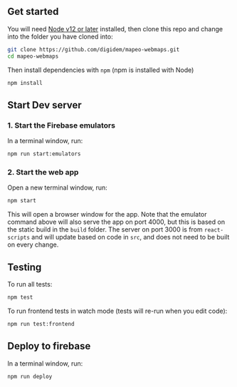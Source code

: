 ## Get started

You will need [Node v12 or later](https://nodejs.org/en/) installed, then clone this repo and change into the folder you have cloned into:

```sh
git clone https://github.com/digidem/mapeo-webmaps.git
cd mapeo-webmaps
```

Then install dependencies with `npm` (npm is installed with Node)

```sh
npm install
```

## Start Dev server

### 1. Start the Firebase emulators

In a terminal window, run:

```sh
npm run start:emulators
```

### 2. Start the web app

Open a new terminal window, run:

```sh
npm start
```

This will open a browser window for the app. Note that the emulator command above will also serve the app on port 4000, but this is based on the static build in the `build` folder. The server on port 3000 is from `react-scripts` and will update based on code in `src`, and does not need to be built on every change.

## Testing

To run all tests:

```sh
npm test
```

To run frontend tests in watch mode (tests will re-run when you edit code):

```sh
npm run test:frontend
```

## Deploy to firebase

In a terminal window, run:

```sh
npm run deploy
```
